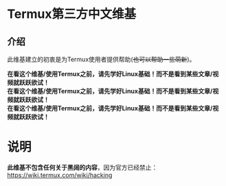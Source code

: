 # Termux第三方中文维基

## 介绍

此维基建立的初衷是为Termux使用者提供帮助(~~也可以帮助一些萌新~~)。  


**在看这个维基/使用Termux之前，请先学好Linux基础！而不是看到某些文章/视频就跃跃欲试！**  
**在看这个维基/使用Termux之前，请先学好Linux基础！而不是看到某些文章/视频就跃跃欲试！**  
**在看这个维基/使用Termux之前，请先学好Linux基础！而不是看到某些文章/视频就跃跃欲试！**  

# 说明

**此维基不包含任何关于黑阔的内容**，因为官方已经禁止：https://wiki.termux.com/wiki/hacking

